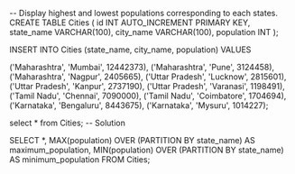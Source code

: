 -- Display highest and lowest populations corresponding to each states. 
CREATE TABLE Cities (
    id INT AUTO_INCREMENT PRIMARY KEY,
    state_name VARCHAR(100),
    city_name VARCHAR(100),
    population INT
);

INSERT INTO Cities (state_name, city_name, population) VALUES

('Maharashtra', 'Mumbai', 12442373),
('Maharashtra', 'Pune', 3124458),
('Maharashtra', 'Nagpur', 2405665),
('Uttar Pradesh', 'Lucknow', 2815601),
('Uttar Pradesh', 'Kanpur', 2737190),
('Uttar Pradesh', 'Varanasi', 1198491),
('Tamil Nadu', 'Chennai', 7090000),
('Tamil Nadu', 'Coimbatore', 1704694),
('Karnataka', 'Bengaluru', 8443675),
('Karnataka', 'Mysuru', 1014227);



select * from Cities; 
-- Solution

SELECT *,
       MAX(population) OVER (PARTITION BY state_name) AS maximum_population,
       MIN(population) OVER (PARTITION BY state_name) AS minimum_population
FROM Cities;
